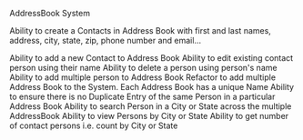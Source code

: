 AddressBook System

Ability to create a Contacts in Address Book with first and last names, address, city, state, zip, phone number and email...

Ability to add a new Contact to Address Book
Ability to edit existing contact person using their name
Ability to delete a person using person's name 
Ability to add multiple person to Address Book
Refactor to add multiple Address Book to the System. Each Address Book has a unique Name 
Ability to ensure there is no Duplicate Entry of the same Person in a particular Address Book 
Ability to search Person in a City or State across the multiple AddressBook 
Ability to view Persons by City or State 
Ability to get number of contact persons i.e. count by City or State
